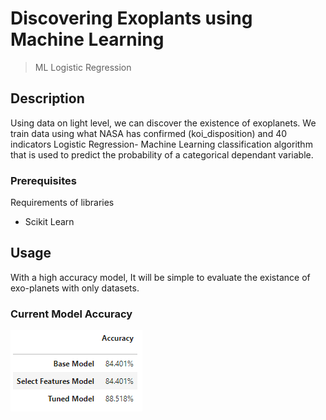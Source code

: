 # Discovering Exoplants using Machine Learning
> ML Logistic Regression

## Description

Using data on light level, we can discover the existence of exoplanets. We train data using what NASA has confirmed (koi_disposition) and 40 indicators 
Logistic Regression- Machine Learning classification algorithm that is used to predict the probability of a categorical dependant variable. 

### Prerequisites

Requirements of libraries 
- Scikit Learn

## Usage

With a high accuracy model, It will be simple to evaluate the existance of exo-planets with only datasets. 

### Current Model Accuracy

![Accuracy Report](https://github.com/raam6/ExoplanetExplorationML/blob/main/Resource/accuracy.png)

